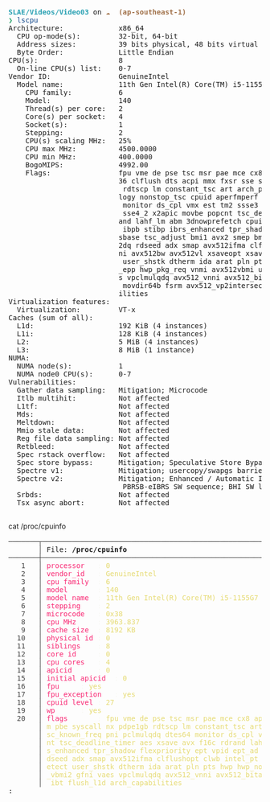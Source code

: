 <pre><font color="#2AA1B3"><b>SLAE/Videos/Video03</b></font> on <font color="#A2734C"><b>☁️  (ap-southeast-1) </b></font>
<font color="#26A269"><b>❯</b></font> <font color="#12488B">lscpu</font>
Architecture:             x86_64
  CPU op-mode(s):         32-bit, 64-bit
  Address sizes:          39 bits physical, 48 bits virtual
  Byte Order:             Little Endian
CPU(s):                   8
  On-line CPU(s) list:    0-7
Vendor ID:                GenuineIntel
  Model name:             11th Gen Intel(R) Core(TM) i5-1155G7 @ 2.50GHz
    CPU family:           6
    Model:                140
    Thread(s) per core:   2
    Core(s) per socket:   4
    Socket(s):            1
    Stepping:             2
    CPU(s) scaling MHz:   25%
    CPU max MHz:          4500.0000
    CPU min MHz:          400.0000
    BogoMIPS:             4992.00
    Flags:                fpu vme de pse tsc msr pae mce cx8 apic sep mtrr pge mca cmov pat pse
                          36 clflush dts acpi mmx fxsr sse sse2 ss ht tm pbe syscall nx pdpe1gb
                           rdtscp lm constant_tsc art arch_perfmon pebs bts rep_good nopl xtopo
                          logy nonstop_tsc cpuid aperfmperf tsc_known_freq pni pclmulqdq dtes64
                           monitor ds_cpl vmx est tm2 ssse3 sdbg fma cx16 xtpr pdcm pcid sse4_1
                           sse4_2 x2apic movbe popcnt tsc_deadline_timer aes xsave avx f16c rdr
                          and lahf_lm abm 3dnowprefetch cpuid_fault epb cat_l2 cdp_l2 ssbd ibrs
                           ibpb stibp ibrs_enhanced tpr_shadow flexpriority ept vpid ept_ad fsg
                          sbase tsc_adjust bmi1 avx2 smep bmi2 erms invpcid rdt_a avx512f avx51
                          2dq rdseed adx smap avx512ifma clflushopt clwb intel_pt avx512cd sha_
                          ni avx512bw avx512vl xsaveopt xsavec xgetbv1 xsaves split_lock_detect
                           user_shstk dtherm ida arat pln pts hwp hwp_notify hwp_act_window hwp
                          _epp hwp_pkg_req vnmi avx512vbmi umip pku ospke avx512_vbmi2 gfni vae
                          s vpclmulqdq avx512_vnni avx512_bitalg avx512_vpopcntdq rdpid movdiri
                           movdir64b fsrm avx512_vp2intersect md_clear ibt flush_l1d arch_capab
                          ilities
Virtualization features:  
  Virtualization:         VT-x
Caches (sum of all):      
  L1d:                    192 KiB (4 instances)
  L1i:                    128 KiB (4 instances)
  L2:                     5 MiB (4 instances)
  L3:                     8 MiB (1 instance)
NUMA:                     
  NUMA node(s):           1
  NUMA node0 CPU(s):      0-7
Vulnerabilities:          
  Gather data sampling:   Mitigation; Microcode
  Itlb multihit:          Not affected
  L1tf:                   Not affected
  Mds:                    Not affected
  Meltdown:               Not affected
  Mmio stale data:        Not affected
  Reg file data sampling: Not affected
  Retbleed:               Not affected
  Spec rstack overflow:   Not affected
  Spec store bypass:      Mitigation; Speculative Store Bypass disabled via prctl
  Spectre v1:             Mitigation; usercopy/swapgs barriers and __user pointer sanitization
  Spectre v2:             Mitigation; Enhanced / Automatic IBRS; IBPB conditional; RSB filling;
                           PBRSB-eIBRS SW sequence; BHI SW loop, KVM SW loop
  Srbds:                  Not affected
  Tsx async abort:        Not affected

</pre>



cat /proc/cpuinfo


<pre><font color="#444444">───────┬─────────────────────────────────────────────────────────────────────────────────────────────────────────────────────────────────</font>
       <font color="#444444">│ </font>File: <b>/proc/cpuinfo</b>
<font color="#444444">───────┼─────────────────────────────────────────────────────────────────────────────────────────────────────────────────────────────────</font>
<font color="#444444">   1</font>   <font color="#444444">│</font> <font color="#F92672">processor   </font><font color="#F8F8F2">:</font><font color="#E6DB74"> 0</font>
<font color="#444444">   2</font>   <font color="#444444">│</font> <font color="#F92672">vendor_id   </font><font color="#F8F8F2">:</font><font color="#E6DB74"> GenuineIntel</font>
<font color="#444444">   3</font>   <font color="#444444">│</font> <font color="#F92672">cpu family  </font><font color="#F8F8F2">:</font><font color="#E6DB74"> 6</font>
<font color="#444444">   4</font>   <font color="#444444">│</font> <font color="#F92672">model       </font><font color="#F8F8F2">:</font><font color="#E6DB74"> 140</font>
<font color="#444444">   5</font>   <font color="#444444">│</font> <font color="#F92672">model name  </font><font color="#F8F8F2">:</font><font color="#E6DB74"> 11th Gen Intel(R) Core(TM) i5-1155G7 @ 2.50GHz</font>
<font color="#444444">   6</font>   <font color="#444444">│</font> <font color="#F92672">stepping    </font><font color="#F8F8F2">:</font><font color="#E6DB74"> 2</font>
<font color="#444444">   7</font>   <font color="#444444">│</font> <font color="#F92672">microcode   </font><font color="#F8F8F2">:</font><font color="#E6DB74"> 0x38</font>
<font color="#444444">   8</font>   <font color="#444444">│</font> <font color="#F92672">cpu MHz     </font><font color="#F8F8F2">:</font><font color="#E6DB74"> 3963.837</font>
<font color="#444444">   9</font>   <font color="#444444">│</font> <font color="#F92672">cache size  </font><font color="#F8F8F2">:</font><font color="#E6DB74"> 8192 KB</font>
<font color="#444444">  10</font>   <font color="#444444">│</font> <font color="#F92672">physical id </font><font color="#F8F8F2">:</font><font color="#E6DB74"> 0</font>
<font color="#444444">  11</font>   <font color="#444444">│</font> <font color="#F92672">siblings    </font><font color="#F8F8F2">:</font><font color="#E6DB74"> 8</font>
<font color="#444444">  12</font>   <font color="#444444">│</font> <font color="#F92672">core id     </font><font color="#F8F8F2">:</font><font color="#E6DB74"> 0</font>
<font color="#444444">  13</font>   <font color="#444444">│</font> <font color="#F92672">cpu cores   </font><font color="#F8F8F2">:</font><font color="#E6DB74"> 4</font>
<font color="#444444">  14</font>   <font color="#444444">│</font> <font color="#F92672">apicid      </font><font color="#F8F8F2">:</font><font color="#E6DB74"> 0</font>
<font color="#444444">  15</font>   <font color="#444444">│</font> <font color="#F92672">initial apicid  </font><font color="#F8F8F2">:</font><font color="#E6DB74"> 0</font>
<font color="#444444">  16</font>   <font color="#444444">│</font> <font color="#F92672">fpu     </font><font color="#F8F8F2">:</font><font color="#E6DB74"> yes</font>
<font color="#444444">  17</font>   <font color="#444444">│</font> <font color="#F92672">fpu_exception   </font><font color="#F8F8F2">:</font><font color="#E6DB74"> yes</font>
<font color="#444444">  18</font>   <font color="#444444">│</font> <font color="#F92672">cpuid level </font><font color="#F8F8F2">:</font><font color="#E6DB74"> 27</font>
<font color="#444444">  19</font>   <font color="#444444">│</font> <font color="#F92672">wp      </font><font color="#F8F8F2">:</font><font color="#E6DB74"> yes</font>
<font color="#444444">  20</font>   <font color="#444444">│</font> <font color="#F92672">flags       </font><font color="#F8F8F2">:</font><font color="#E6DB74"> fpu vme de pse tsc msr pae mce cx8 apic sep mtrr pge mca cmov pat pse36 clflush dts acpi mmx fxsr sse sse2 ss ht t</font>
<font color="#444444">    </font>   <font color="#444444">│</font> <font color="#E6DB74">m pbe syscall nx pdpe1gb rdtscp lm constant_tsc art arch_perfmon pebs bts rep_good nopl xtopology nonstop_tsc cpuid aperfmperf t</font>
<font color="#444444">    </font>   <font color="#444444">│</font> <font color="#E6DB74">sc_known_freq pni pclmulqdq dtes64 monitor ds_cpl vmx est tm2 ssse3 sdbg fma cx16 xtpr pdcm pcid sse4_1 sse4_2 x2apic movbe popc</font>
<font color="#444444">    </font>   <font color="#444444">│</font> <font color="#E6DB74">nt tsc_deadline_timer aes xsave avx f16c rdrand lahf_lm abm 3dnowprefetch cpuid_fault epb cat_l2 cdp_l2 ssbd ibrs ibpb stibp ibr</font>
<font color="#444444">    </font>   <font color="#444444">│</font> <font color="#E6DB74">s_enhanced tpr_shadow flexpriority ept vpid ept_ad fsgsbase tsc_adjust bmi1 avx2 smep bmi2 erms invpcid rdt_a avx512f avx512dq r</font>
<font color="#444444">    </font>   <font color="#444444">│</font> <font color="#E6DB74">dseed adx smap avx512ifma clflushopt clwb intel_pt avx512cd sha_ni avx512bw avx512vl xsaveopt xsavec xgetbv1 xsaves split_lock_d</font>
<font color="#444444">    </font>   <font color="#444444">│</font> <font color="#E6DB74">etect user_shstk dtherm ida arat pln pts hwp hwp_notify hwp_act_window hwp_epp hwp_pkg_req vnmi avx512vbmi umip pku ospke avx512</font>
<font color="#444444">    </font>   <font color="#444444">│</font> <font color="#E6DB74">_vbmi2 gfni vaes vpclmulqdq avx512_vnni avx512_bitalg avx512_vpopcntdq rdpid movdiri movdir64b fsrm avx512_vp2intersect md_clear</font>
<font color="#444444">    </font>   <font color="#444444">│</font> <font color="#E6DB74"> ibt flush_l1d arch_capabilities</font>
:

</pre>



